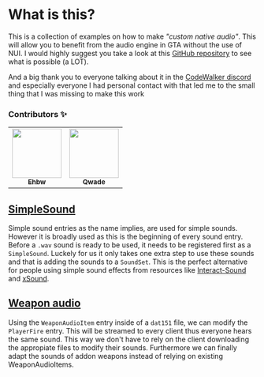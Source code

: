 
# What is this?
This is a collection of examples on how to make *"custom native audio"*. This will allow you to benefit from the audio engine in GTA without the use of NUI. I would highly suggest you take a look at this [GitHub repository](https://github.com/Monkeypolice188/Monkys-Audio-Research) to see what is possible (a LOT).

And a big thank you to everyone talking about it in the [CodeWalker discord](https://discord.gg/codewalker) and especially everyone I had personal contact with that led me to the small thing that I was missing to make this work

### Contributors ✨
<table>
  <tr>
    <td align="center"><a href="https://github.com/Ehbw"><img src="https://avatars.githubusercontent.com/u/106408826?v=4" width="100px;" alt=""/><br /><sub><b>Ehbw</b></sub></td>
    <td align="center"><a href="https://github.com/masonschafercodes"><img src="https://avatars.githubusercontent.com/u/57614646?v=4" width="100px;" alt=""/><br /><sub><b>Qwade</b></sub></a><br /></td>
  </tr>
</table>

## [SimpleSound](SimpleSound)
Simple sound entries as the name implies, are used for simple sounds. However it is broadly used as this is the beginning of every sound entry. Before a `.wav` sound is ready to be used, it needs to be registered first as a `SimpleSound`. Luckely for us it only takes one extra step to use these sounds and that is adding the sounds to a `SoundSet`. This is the perfect alternative for people using simple sound effects from resources like [Interact-Sound](https://github.com/plunkettscott/interact-sound) and [xSound](https://github.com/Xogy/xsound).

## [Weapon audio](weaponAudio)
Using the `WeaponAudioItem` entry inside of a `dat151` file, we can modify the `PlayerFire` entry. This will be streamed to every client thus everyone hears the same sound. This way we don't have to rely on the client downloading the appropiate files to modify their sounds. Furthermore we can finally adapt the sounds of addon weapons instead of relying on existing WeaponAudioItems.